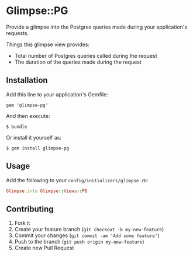 # Glimpse::PG

Provide a glimpse into the Postgres queries made during your application's requests.

Things this glimpse view provides:

- Total number of Postgres queries called during the request
- The duration of the queries made during the request

## Installation

Add this line to your application's Gemfile:

    gem 'glimpse-pg'

And then execute:

    $ bundle

Or install it yourself as:

    $ gem install glimpse-pg

## Usage

Add the following to your `config/initializers/glimpse.rb`: 

```ruby
Glimpse.into Glimpse::Views::PG
```

## Contributing

1. Fork it
2. Create your feature branch (`git checkout -b my-new-feature`)
3. Commit your changes (`git commit -am 'Add some feature'`)
4. Push to the branch (`git push origin my-new-feature`)
5. Create new Pull Request
